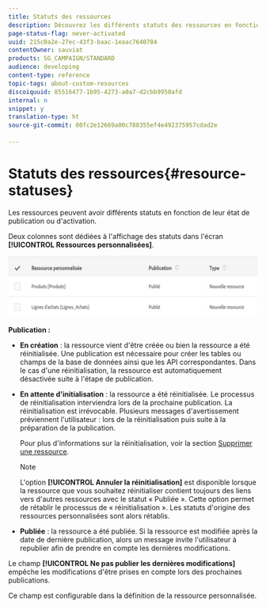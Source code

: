 ```yaml
---
title: Statuts des ressources
description: Découvrez les différents statuts des ressources en fonction de leur état de publication.
page-status-flag: never-activated
uuid: 215c0a2e-27ec-43f3-baac-1eaac7640784
contentOwner: sauviat
products: SG_CAMPAIGN/STANDARD
audience: developing
content-type: reference
topic-tags: about-custom-resources
discoiquuid: 85516477-1b95-4273-a0a7-d2cbb9950afd
internal: n
snippet: y
translation-type: ht
source-git-commit: 00fc2e12669a00c788355ef4e492375957cdad2e

---
```



# Statuts des ressources{#resource-statuses}

Les ressources peuvent avoir différents statuts en fonction de leur état de publication ou d'activation.

Deux colonnes sont dédiées à l'affichage des statuts dans l'écran **[!UICONTROL Ressources personnalisées]**.

![](assets/schema_colonne_1.png)

**Publication :**

* **En création** : la ressource vient d'être créée ou bien la ressource a été réinitialisée. Une publication est nécessaire pour créer les tables ou champs de la base de données ainsi que les API correspondantes. Dans le cas d'une réinitialisation, la ressource est automatiquement désactivée suite à l'étape de publication.
* **En attente d'initialisation** : la ressource a été réinitialisée. Le processus de réinitialisation interviendra lors de la prochaine publication. La réinitialisation est irrévocable. Plusieurs messages d'avertissement préviennent l'utilisateur : lors de la réinitialisation puis suite à la préparation de la publication.

   Pour plus d'informations sur la réinitialisation, voir la section [Supprimer une ressource](../../developing/using/deleting-a-resource.md).

   >[!NOTE]
   >
   >L'option **[!UICONTROL Annuler la réinitialisation]** est disponible lorsque la ressource que vous souhaitez réinitialiser contient toujours des liens vers d'autres ressources avec le statut « Publiée ». Cette option permet de rétablir le processus de « réinitialisation ». Les statuts d'origine des ressources personnalisées sont alors rétablis.

* **Publiée** : la ressource a été publiée. Si la ressource est modifiée après la date de dernière publication, alors un message invite l'utilisateur à republier afin de prendre en compte les dernières modifications.

Le champ **[!UICONTROL Ne pas publier les dernières modifications]** empêche les modifications d'être prises en compte lors des prochaines publications.

Ce champ est configurable dans la définition de la ressource personnalisée.
